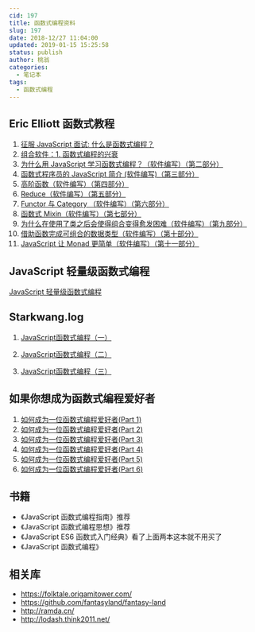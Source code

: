 ```yaml
---
cid: 197
title: 函数式编程资料
slug: 197
date: 2018-12/27 11:04:00
updated: 2019-01-15 15:25:58
status: publish
author: 桃翁
categories: 
  - 笔记本
tags: 
  - 函数式编程
---
```



## Eric Elliott 函数式教程

1. [征服 JavaScript 面试: 什么是函数式编程？](https://www.zcfy.cc/article/master-the-javascript-interview-what-is-functional-programming-2221.html)
2. [组合软件：1. 函数式编程的兴衰](https://www.zcfy.cc/article/the-rise-and-fall-and-rise-of-functional-programming-composing-software-2693.html)
3. [为什么用 JavaScript 学习函数式编程？（软件编写）（第二部分）](https://juejin.im/post/58f5a2ecb123db2fa2b1b244)
4. [函数式程序员的 JavaScript 简介 (软件编写)（第三部分）](https://juejin.im/post/58f58b06da2f60005d43388b)
5. [高阶函数（软件编写）（第四部分）](https://juejin.im/post/58f6d6ff570c3500564fbddc)
6. [Reduce（软件编写）（第五部分）](https://juejin.im/post/58f44082da2f60005d3a3710)
7. [Functor 与 Category （软件编写）（第六部分）](https://juejin.im/post/58f58d5da0bb9f006aac3e8d)
8. [函数式 Mixin（软件编写）（第七部分）](https://juejin.im/post/594a2cf6ac502e006bc0bc3a)
9. [为什么在使用了类之后会使得组合变得愈发困难（软件编写）（第九部分）](https://juejin.im/post/59cf43ce6fb9a00a4e67cd36)
10. [借助函数完成可组合的数据类型（软件编写）（第十部分）](https://juejin.im/post/59e3f3786fb9a0450166ff7b)
11. [JavaScript 让 Monad 更简单（软件编写）（第十一部分）](https://juejin.im/post/59e55dbbf265da43333d7652)


## JavaScript 轻量级函数式编程
[JavaScript 轻量级函数式编程](https://github.com/ikcamp/Functional-Light-JS)

## Starkwang.log

1. [JavaScript函数式编程（一）](https://zhuanlan.zhihu.com/p/21714695)

2. [JavaScript函数式编程（二）](https://zhuanlan.zhihu.com/p/21926955)

3. [JavaScript函数式编程（三）](https://zhuanlan.zhihu.com/p/22094473)

## 如果你想成为函数式编程爱好者

1. [如何成为一位函数式编程爱好者(Part 1)](https://www.w3cplus.com/javascript/so-you-want-to-be-a-functional-programmer-part-1.html)
2. [如何成为一位函数式编程爱好者(Part 2)](https://www.w3cplus.com/javascript/so-you-want-to-be-a-functional-programmer-part-2.html)
3. [如何成为一位函数式编程爱好者(Part 3)](https://www.w3cplus.com/javascript/so-you-want-to-be-a-functional-programmer-part-3.html)
4. [如何成为一位函数式编程爱好者(Part 4)](https://www.w3cplus.com/javascript/so-you-want-to-be-a-functional-programmer-part-4.html)
5. [如何成为一位函数式编程爱好者(Part 5)](https://www.w3cplus.com/javascript/so-you-want-to-be-a-functional-programmer-part-5.html)
6. [如何成为一位函数式编程爱好者(Part 6)](https://www.w3cplus.com/javascript/so-you-want-to-be-a-functional-programmer-part-6.html)

## 书籍
- 《JavaScript 函数式编程指南》推荐
- 《JavaScript 函数式编程思想》推荐
- 《JavaScript ES6 函数式入门经典》看了上面两本这本就不用买了
- 《JavaScript 函数式编程》
## 相关库
- https://folktale.origamitower.com/
- https://github.com/fantasyland/fantasy-land
- http://ramda.cn/
- http://lodash.think2011.net/